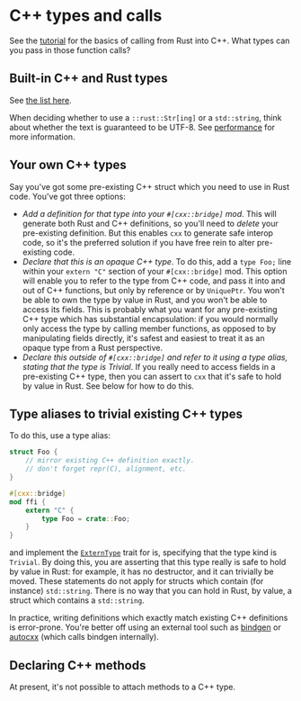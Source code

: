 # C++ types and calls

See the [tutorial](tutorial.md) for the basics of calling from Rust into C++. What types can you pass in those function calls?

## Built-in C++ and Rust types

See [the list here](https://docs.rs/cxx/0.4.7/cxx/#builtin-types).

When deciding whether to use a `::rust::Str[ing]` or a `std::string`, think about whether the text is guaranteed to be UTF-8. See [performance](performance.md) for more information.

## Your own C++ types

Say you've got some pre-existing C++ struct which you need to use in Rust code. You've got three options:

* *Add a definition for that type into your `#[cxx::bridge]` mod*. This will generate both Rust and C++ definitions, so you'll need to _delete_ your pre-existing definition. But this enables `cxx` to generate safe interop code, so it's the preferred solution if you have free rein to alter pre-existing code.
* *Declare that this is an opaque C++ type*. To do this, add a `type Foo;` line within your `extern "C"` section of your `#[cxx::bridge]` mod. This option will enable you to refer to the type from C++ code, and pass it into and out of C++ functions, but only by reference or by `UniquePtr`. You won't be able to own the type by value in Rust, and you won't be able to access its fields. This is probably what you want for any pre-existing C++ type which has substantial encapsulation: if you would normally only access the type by calling member functions, as opposed to by manipulating fields directly, it's safest and easiest to treat it as an opaque type from a Rust perspective.
* *Declare this outside of `#[cxx::bridge]` and refer to it using a type alias, stating that the type is Trivial*. If you really need to access fields in a pre-existing C++ type, then you can assert to `cxx` that it's safe to hold by value in Rust. See below for how to do this.

## Type aliases to trivial existing C++ types

To do this, use a type alias:
```rust
struct Foo {
    // mirror existing C++ definition exactly.
    // don't forget repr(C), alignment, etc.
}

#[cxx::bridge]
mod ffi {
    extern "C" {
        type Foo = crate::Foo;
    }
}
```
and implement the [`ExternType`](https://docs.rs/cxx/0.4.7/cxx/trait.ExternType.html) trait for is, specifying that the type kind is `Trivial`. By doing this, you are asserting that this type really is safe to hold by value in Rust: for example, it has no destructor, and it can trivially be moved. These statements do not apply for structs which contain (for instance) `std::string`. There is no way that you can hold in Rust, by value, a struct which contains a `std::string`.

In practice, writing definitions which exactly match existing C++ definitions is error-prone. You're better off using an external tool such as [bindgen](https://docs.rs/bindgen/) or [autocxx](https://docs.rs/autocxx) (which calls bindgen internally).

## Declaring C++ methods

At present, it's not possible to attach methods to a C++ type.
